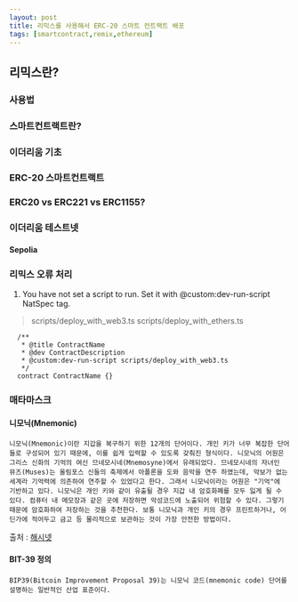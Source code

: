 ```yaml
---
layout: post
title: 리믹스를 사용해서 ERC-20 스마트 컨트랙트 배포
tags: [smartcontract,remix,ethereum]
---
```


## 리믹스란?

### 사용법

### 스마트컨트랙트란?

### 이더리움 기초

### ERC-20 스마트컨트랙트

### ERC20 vs ERC221 vs ERC1155?

### 이더리움 테스트넷

#### Sepolia 

### 리믹스 오류 처리

1. You have not set a script to run. Set it with @custom:dev-run-script NatSpec tag.

> scripts/deploy_with_web3.ts
> scripts/deploy_with_ethers.ts

```sol
  /**
   * @title ContractName
   * @dev ContractDescription
   * @custom:dev-run-script scripts/deploy_with_web3.ts
   */
  contract ContractName {}
```  

### 매타마스크

#### 니모닉(Mnemonic)

    니모닉(Mnemonic)이란 지갑을 복구하기 위한 12개의 단어이다. 개인 키가 너무 복잡한 단어들로 구성되어 있기 때문에, 이를 쉽게 입력할 수 있도록 갖춰진 형식이다. 니모닉의 어원은 그리스 신화의 기억의 여신 므네모시네(Mnemosyne)에서 유래되었다. 므네모시네의 자녀인 뮤즈(Muses)는 올림포스 신들의 축제에서 아폴론을 도와 음악을 연주 하였는데, 악보가 없는 세계라 기억력에 의존하여 연주할 수 있었다고 한다. 그래서 니모닉이라는 어원은 "기억"에 기반하고 있다. 니모닉은 개인 키와 같이 유출될 경우 지갑 내 암호화폐를 모두 잃게 될 수 있다. 컴퓨터 내 메모장과 같은 곳에 저장하면 악성코드에 노출되어 위험할 수 있다. 그렇기 때문에 암호화하여 저장하는 것을 추천한다. 보통 니모닉과 개인 키의 경우 프린트하거나, 어딘가에 적어두고 금고 등 물리적으로 보관하는 것이 가장 안전한 방법이다.

출처 : [해시넷](http://wiki.hash.kr/index.php/%EB%8B%88%EB%AA%A8%EB%8B%89)

#### BIT-39 정의

    BIP39(Bitcoin Improvement Proposal 39)는 니모닉 코드(mnemonic code) 단어를 설명하는 일반적인 산업 표준이다.

